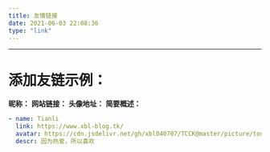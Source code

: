 ```yaml
---
title: 友情链接
date: 2021-06-03 22:08:36
type: "link"
---
```



-----
# 添加友链示例：

**昵称：**
**网站链接：**
**头像地址：**
**简要概述：**

```yaml
- name: Tianli
  link: https://www.xbl-blog.tk/
  avatar: https://cdn.jsdelivr.net/gh/xbl040707/TCCK@master/picture/touxiang.jpg
  descr: 因为热爱，所以喜欢
```